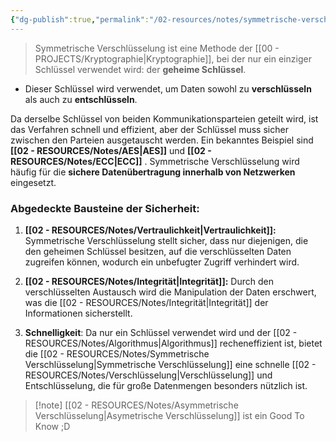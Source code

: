 ```yaml
---
{"dg-publish":true,"permalink":"/02-resources/notes/symmetrische-verschluesselung/","tags":["kryptografie","it-sicherheit","GFN/prüfungsrelevant/AP1/vorbereitung"],"noteIcon":"","updated":"2025-08-26T16:35:07.985+02:00"}
---
```


>Symmetrische Verschlüsselung ist eine Methode der [[00 - PROJECTS/Kryptographie\|Kryptographie]], bei der nur ein einziger Schlüssel verwendet wird: der **geheime Schlüssel**.

- Dieser Schlüssel wird verwendet, um Daten sowohl zu **verschlüsseln** als auch zu **entschlüsseln**.

Da derselbe Schlüssel von beiden Kommunikationsparteien geteilt wird, ist das Verfahren schnell und effizient, aber der Schlüssel muss sicher zwischen den Parteien ausgetauscht werden. Ein bekanntes Beispiel sind **[[02 - RESOURCES/Notes/AES\|AES]]** und **[[02 - RESOURCES/Notes/ECC\|ECC]]** . Symmetrische Verschlüsselung wird häufig für die **sichere Datenübertragung innerhalb von Netzwerken** eingesetzt.

### Abgedeckte Bausteine der Sicherheit:

1. **[[02 - RESOURCES/Notes/Vertraulichkeit\|Vertraulichkeit]]:** Symmetrische Verschlüsselung stellt sicher, dass nur diejenigen, die den geheimen Schlüssel besitzen, auf die verschlüsselten Daten zugreifen können, wodurch ein unbefugter Zugriff verhindert wird.

2. **[[02 - RESOURCES/Notes/Integrität\|Integrität]]:** Durch den verschlüsselten Austausch wird die Manipulation der Daten erschwert, was die [[02 - RESOURCES/Notes/Integrität\|Integrität]] der Informationen sicherstellt.

3. **Schnelligkeit**: Da nur ein Schlüssel verwendet wird und der [[02 - RESOURCES/Notes/Algorithmus\|Algorithmus]] recheneffizient ist, bietet die [[02 - RESOURCES/Notes/Symmetrische Verschlüsselung\|Symmetrische Verschlüsselung]] eine schnelle [[02 - RESOURCES/Notes/Verschlüsselung\|Verschlüsselung]] und Entschlüsselung, die für große Datenmengen besonders nützlich ist.


>[!note] [[02 - RESOURCES/Notes/Asymmetrische Verschlüsselung\|Asymetrische Verschlüsselung]] ist ein Good To Know ;D